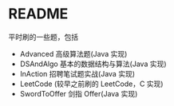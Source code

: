 # README

平时刷的一些题，包括

* Advanced 高级算法题(Java 实现)
* DSAndAlgo 基本的数据结构与算法(Java 实现)
* InAction 招聘笔试题实战(Java 实现)
* LeetCode (较早之前刷的 LeetCode，C 实现)
* SwordToOffer 剑指 Offer(Java 实现)
